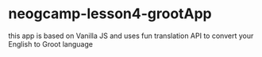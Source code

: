 # neogcamp-lesson4-grootApp
 this app is based on Vanilla JS and uses fun translation API to convert your English to Groot language
